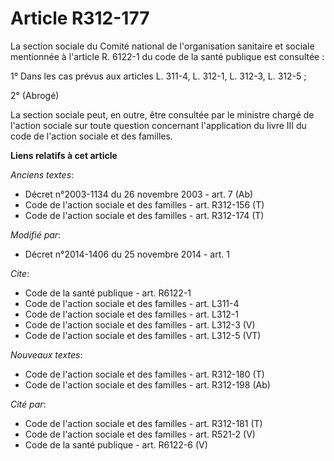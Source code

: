 # Article R312-177

La section sociale du Comité national de l'organisation sanitaire et sociale mentionnée à l'article R. 6122-1 du code de la
santé publique est consultée : 

1° Dans les cas prévus aux articles L. 311-4, L. 312-1, L. 312-3, 
L. 312-5 ; 

2° (Abrogé) 

La section sociale peut, en outre, être consultée par le ministre chargé de l'action sociale sur toute question concernant
l'application du livre III du code de l'action sociale et des familles.

**Liens relatifs à cet article**

_Anciens textes_:

  - Décret n°2003-1134 du 26 novembre 2003 - art. 7 (Ab)
  - Code de l'action sociale et des familles - art. R312-156 (T)
  - Code de l'action sociale et des familles - art. R312-174 (T)

_Modifié par_:

  - Décret n°2014-1406 du 25 novembre 2014 - art. 1

_Cite_:

  - Code de la santé publique - art. R6122-1
  - Code de l'action sociale et des familles - art. L311-4
  - Code de l'action sociale et des familles - art. L312-1
  - Code de l'action sociale et des familles - art. L312-3 (V)
  - Code de l'action sociale et des familles - art. L312-5 (VT)

_Nouveaux textes_:

  - Code de l'action sociale et des familles - art. R312-180 (T)
  - Code de l'action sociale et des familles - art. R312-198 (Ab)

_Cité par_:

  - Code de l'action sociale et des familles - art. R312-181 (T)
  - Code de l'action sociale et des familles - art. R521-2 (V)
  - Code de la santé publique - art. R6122-6 (V)
